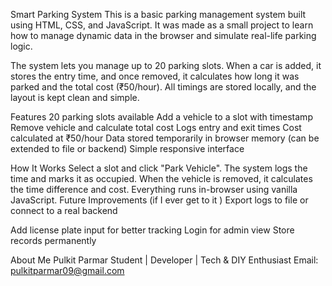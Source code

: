 Smart Parking System
This is a basic parking management system built using HTML, CSS, and JavaScript. It was made as a small project to learn how to manage dynamic data in the browser and simulate real-life parking logic.

The system lets you manage up to 20 parking slots. When a car is added, it stores the entry time, and once removed, it calculates how long it was parked and the total cost (₹50/hour). All timings are stored locally, and the layout is kept clean and simple.

Features
20 parking slots available
Add a vehicle to a slot with timestamp
Remove vehicle and calculate total cost
Logs entry and exit times
Cost calculated at ₹50/hour
Data stored temporarily in browser memory (can be extended to file or backend)
Simple responsive interface


 How It Works
Select a slot and click "Park Vehicle".
The system logs the time and marks it as occupied.
When the vehicle is removed, it calculates the time difference and cost.
Everything runs in-browser using vanilla JavaScript.
Future Improvements (if I ever get to it )
Export logs to file or connect to a real backend

Add license plate input for better tracking
Login for admin view
Store records permanently

About Me
Pulkit Parmar
Student | Developer | Tech & DIY Enthusiast
Email: pulkitparmar09@gmail.com


